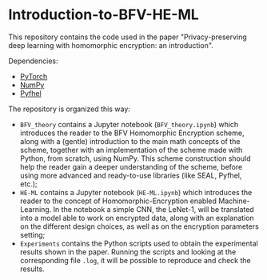 # Introduction-to-BFV-HE-ML

This repository contains the code used in the paper "Privacy-preserving deep learning with homomorphic encryption: an introduction".

Dependencies:
  - [PyTorch](https://pytorch.org/get-started/locally/)
  - [NumPy](https://numpy.org/)  
  - [Pyfhel](https://github.com/ibarrond/Pyfhel)

The repository is organized this way:
  - `BFV_theory` contains a Jupyter notebook (`BFV_theory.ipynb`) which introduces the reader to the BFV Homomorphic Encryption scheme, along with a (gentle) introduction to the main math concepts of the scheme, together with an implementation of the scheme made with Python, from scratch, using NumPy. This scheme construction should help the reader gain a deeper understanding of the scheme, before using more advanced and ready-to-use libraries (like SEAL, Pyfhel, etc.);
  - `HE-ML` contains a Jupyter notebook (`HE-ML.ipynb`) which introduces the reader to the concept of Homomorphic-Encryption enabled Machine-Learning. In the notebook a simple CNN, the LeNet-1, will be translated into a model able to work on encrypted data, along with an explanation on the different design choices, as well as on the encryption parameters setting;
  - `Experiments` contains the Python scripts used to obtain the experimental results shown in the paper. Running the scripts and looking at the corresponding file `.log`, it will be possible to reproduce and check the results.